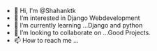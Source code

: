 - 👋 Hi, I’m @Shahanktk
- 👀 I’m interested in Django Webdevelopment
- 🌱 I’m currently learning ...Django and python
- 💞️ I’m looking to collaborate on ...Good Projects.
- 📫 How to reach me ...

<!---
Shahanktk/Shahanktk is a ✨ special ✨ repository because its `README.md` (this file) appears on your GitHub profile.
You can click the Preview link to take a look at your changes.
--->
